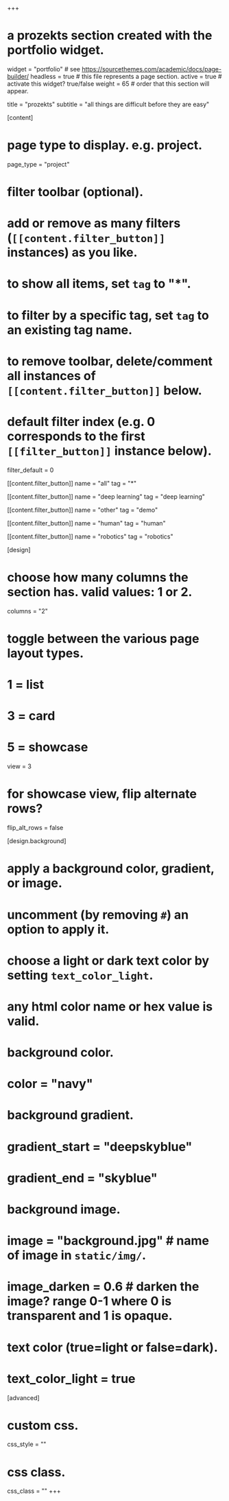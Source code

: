 +++
# a prozekts section created with the portfolio widget.
widget = "portfolio"  # see https://sourcethemes.com/academic/docs/page-builder/
headless = true  # this file represents a page section.
active = true  # activate this widget? true/false
weight = 65  # order that this section will appear.

title = "prozekts"
subtitle = "all things are difficult before they are easy"

[content]
  # page type to display. e.g. project.
  page_type = "project"
  
  # filter toolbar (optional).
  # add or remove as many filters (`[[content.filter_button]]` instances) as you like.
  # to show all items, set `tag` to "*".
  # to filter by a specific tag, set `tag` to an existing tag name.
  # to remove toolbar, delete/comment all instances of `[[content.filter_button]]` below.
  
  # default filter index (e.g. 0 corresponds to the first `[[filter_button]]` instance below).
  filter_default = 0
  
  [[content.filter_button]]
    name = "all"
    tag = "*"
  
  [[content.filter_button]]
    name = "deep learning"
    tag = "deep learning"
  
  [[content.filter_button]]
    name = "other"
    tag = "demo"
  
  [[content.filter_button]]
    name = "human"
    tag = "human"
  
  [[content.filter_button]]
    name = "robotics"
    tag = "robotics"

[design]
  # choose how many columns the section has. valid values: 1 or 2.
  columns = "2"

  # toggle between the various page layout types.
  #   1 = list
  #   3 = card
  #   5 = showcase
  view = 3

  # for showcase view, flip alternate rows?
  flip_alt_rows = false

[design.background]
  # apply a background color, gradient, or image.
  #   uncomment (by removing `#`) an option to apply it.
  #   choose a light or dark text color by setting `text_color_light`.
  #   any html color name or hex value is valid.
  
  # background color.
  # color = "navy"
  
  # background gradient.
  # gradient_start = "deepskyblue"
  # gradient_end = "skyblue"
  
  # background image.
  # image = "background.jpg"  # name of image in `static/img/`.
  # image_darken = 0.6  # darken the image? range 0-1 where 0 is transparent and 1 is opaque.

  # text color (true=light or false=dark).
  # text_color_light = true  
  
[advanced]
 # custom css. 
 css_style = ""
 
 # css class.
 css_class = ""
+++

